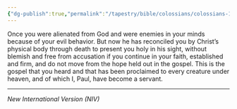 ```yaml
---
{"dg-publish":true,"permalink":"/tapestry/bible/colossians/colossians-1-21-23a/","title":"Colossians 1:21-23a","hide":true,"tags":["bible-verse","bible-verse"],"dgHomeLink":true,"dgShowLocalGraph":true,"dgEnableSearch":true}
---
```


 
 Once you were alienated from God and were enemies in your minds because of your evil behavior.  But now he has reconciled you by Christ’s physical body through death to present you holy in his sight, without blemish and free from accusation if you continue in your faith, established and firm, and do not move from the hope held out in the gospel. This is the gospel that you heard and that has been proclaimed to every creature under heaven, and of which I, Paul, have become a servant.


---
*New International Version (NIV)*